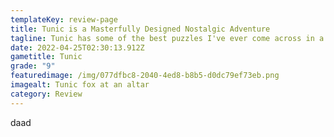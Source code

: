 ```yaml
---
templateKey: review-page
title: Tunic is a Masterfully Designed Nostalgic Adventure
tagline: Tunic has some of the best puzzles I've ever come across in a game
date: 2022-04-25T02:30:13.912Z
gametitle: Tunic
grade: "9"
featuredimage: /img/077dfbc8-2040-4ed8-b8b5-d0dc79ef73eb.png
imagealt: Tunic fox at an altar
category: Review
---
```

daad